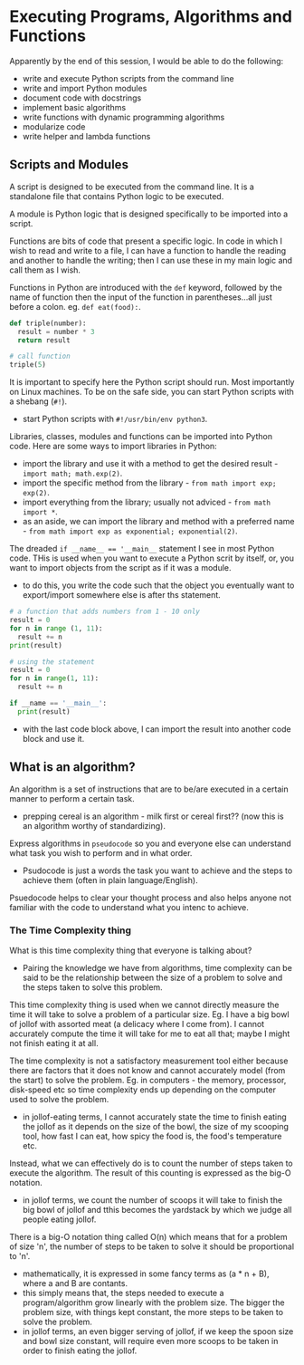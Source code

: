 # Executing Programs, Algorithms and Functions
Apparently by the end of this session, I would be able to do the following:
- write and execute Python scripts from the command line
- write and import Python modules
- document code with docstrings
- implement basic algorithms
- write functions with dynamic programming algorithms
- modularize code
- write helper and lambda functions

## Scripts and Modules
A script is designed to be executed from the command line. It is a standalone file that contains Python logic to be executed.

A module is Python logic that is designed specifically to be imported into a script.

Functions are bits of code that present a specific logic. In code in which I wish to read and write to a file, I can have a function to handle the reading and another to handle the writing; then I can use these in my main logic and call them as I wish.

Functions in Python are introduced with the `def` keyword, followed by the name of function then the input of the function in parentheses...all just before a colon. eg. `def eat(food):`.
```Python
def triple(number):
  result = number * 3
  return result

# call function
triple(5)
```

It is important to specify here the Python script should run. Most importantly on Linux machines. To be on the safe side, you can start Python scripts with a shebang (`#!`).
- start Python scripts with `#!/usr/bin/env python3`.

Libraries, classes, modules and functions can be imported into Python code. Here are some ways to import libraries in Python:
- import the library and use it with a method to get the desired result - `import math; math.exp(2)`.
- import the specific method from the library - `from math import exp; exp(2)`.
- import everything from the library; usually not adviced - `from math import *`.
- as an aside, we can import the library and method with a preferred name - `from math import exp as exponential; exponential(2)`.

The dreaded `if __name__ == '__main__` statement I see in most Python code. THis is used when you want to execute a Python scrit by itself, or, you want to import objects from the script as if it was a module.
- to do this, you write the code such that the object you eventually want to export/import somewhere else is after ths statement.
```Python
# a function that adds numbers from 1 - 10 only
result = 0
for n in range (1, 11):
  result += n
print(result)

# using the statement
result = 0
for n in range(1, 11):
  result += n

if __name == '__main__':
  print(result)
```
- with the last code block above, I can import the result into another code block and use it.

## What is an algorithm?
An algorithm is a set of instructions that are to be/are executed in a certain manner to perform a certain task.
- prepping cereal is an algorithm - milk first or cereal first?? (now this is an algorithm worthy of standardizing).

Express algorithms in `pseudocode` so you and everyone else can understand what task you wish to perform and in what order.
- Psudocode is just a words the task you want to achieve and the steps to achieve them (often in plain language/English).

Psuedocode helps to clear your thought process and also helps anyone not familiar with the code to understand what you intenc to achieve.

### The Time Complexity thing
What is this time complexity thing that everyone is talking about?
- Pairing the knowledge we have from algorithms, time complexity can be said to be the relationship between the size of a problem to solve and the steps taken to solve this problem.

This time complexity thing is used when we cannot directly measure the time it will take to solve a problem of a particular size. Eg. I have a big bowl of jollof with assorted meat (a delicacy where I come from). I cannot accurately compute the time it will take for me to eat all that; maybe I might not finish eating it at all.

The time complexity is not a satisfactory measurement tool either because there are factors that it does not know and cannot accurately model (from the start) to solve the problem. Eg. in computers - the memory, processor, disk-speed etc so time complexity ends up depending on the computer used to solve the problem.
- in jollof-eating terms, I cannot accurately state the time to finish eating the jollof as it depends on the size of the bowl, the size of my scooping tool, how fast I can eat, how spicy the food is, the food's temperature etc.

Instead, what we can effectively do is to count the number of steps taken to execute the algorithm. The result of this counting is expressed as the big-O notation.
- in jollof terms, we count the number of scoops it will take to finish the big bowl of jollof and tthis becomes the yardstack by which we judge all people eating jollof.

There is a big-O notation thing called O(n) which means that for a problem of size 'n', the number of steps to be taken to solve it should be proportional to 'n'.
- mathematically, it is expressed in some fancy terms as (a * n + B), where a and B are contants.
- this simply means that, the steps needed to execute a program/algorithm grow linearly with the problem size. The bigger the problem size, with things kept constant, the more steps to be taken to solve the problem.
- in jollof terms, an even bigger serving of jollof, if we keep the spoon size and bowl size constant, will require even more scoops to be taken in order to finish eating the jollof.